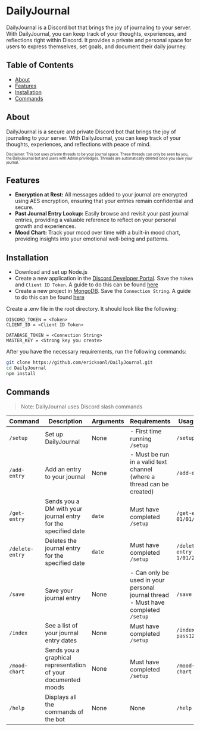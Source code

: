 # DailyJournal

DailyJournal is a Discord bot that brings the joy of journaling to your server. With DailyJournal, you can keep track of your thoughts, experiences, and reflections right within Discord. It provides a private and personal space for users to express themselves, set goals, and document their daily journey.

## Table of Contents

- [About](#about)
- [Features](#features)
- [Installation](#installation)
- [Commands](#commands)

## About

DailyJournal is a secure and private Discord bot that brings the joy of journaling to your server. With DailyJournal, you can keep track of your thoughts, experiences, and reflections with peace of mind.

<sub><sup>
Disclaimer: This bot uses private threads to be your journal space. These threads can only be seen by you, the DailyJournal bot and users with Admin priviledges. Threads are automatically deleted once you save your journal. 
</sup></sub>

## Features

* **Encryption at Rest:** All messages added to your journal are encrypted using AES encryption, ensuring that your entries remain confidential and secure.
* **Past Journal Entry Lookup:** Easily browse and revisit your past journal entries, providing a valuable reference to reflect on your personal growth and experiences.
* **Mood Chart:** Track your mood over time with a built-in mood chart, providing insights into your emotional well-being and patterns.

## Installation

* Download and set up Node.js
* Create a new application in the [Discord Developer Portal](https://discord.com/developers/applications). Save the `Token` and `Client ID Token`. A guide to do this can be found [here](https://discordjs.guide/preparations/setting-up-a-bot-application.html#creating-your-bot)
* Create a new project in [MongoDB](https://cloud.mongodb.com/). Save the `Connection String`. A guide to do this can be found [here](https://www.mongodb.com/docs/cloud-manager/tutorial/manage-projects/)

Create a .env file in the root directory. It should look like the following:

```env
DISCORD_TOKEN = <Token>
CLIENT_ID = <Client ID Token>

DATABASE_TOKEN = <Connection String>
MASTER_KEY = <Strong key you create>
```

After you have the necessary requirements, run the following commands:

```sh
git clone https://github.com/ericksonl/DailyJournal.git
cd DailyJournal
npm install
```

## Commands

> Note: DailyJournal uses Discord slash commands

| Command | Description | Arguments | Requirements | Usage(s) |
| --- | --- | --- | --- | --- |
| `/setup` | Set up DailyJournal | None | - First time running `/setup` | `/setup`
| `/add-entry` | Add an entry to your journal | None | - Must be run in a valid text channel (where a thread can be created) | `/add-entry`
| `/get-entry` | Sends you a DM with your journal entry for the specified date | `date` | Must have completed `/setup` | `/get-entry 01/01/2020`
| `/delete-entry` | Deletes the journal entry for the specified date | `date` | Must have completed `/setup` | `/delete-entry 1/01/2020`
| `/save` | Save your journal entry | None | - Can only be used in your personal journal thread <br /> - Must have completed `/setup` | `/save`
| `/index` | See a list of your journal entry dates | None | Must have completed `/setup` | `/index pass1234`
| `/mood-chart` | Sends you a graphical representation of your documented moods | None | Must have completed `/setup` | `/mood-chart`
| `/help` | Displays all the commands of the bot | None | None | `/help`
